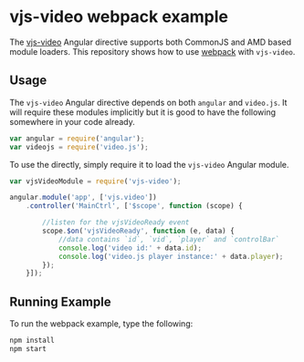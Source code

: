 # vjs-video webpack example

The [vjs-video](https://github.com/LonnyGomes/vjs-video) Angular directive supports both CommonJS and AMD based module loaders. This repository shows how to use [webpack](https://webpack.github.io) with `vjs-video`.

## Usage

The `vjs-video` Angular directive depends on both `angular` and `video.js`. It will require these modules implicitly but it is good to have the following somewhere in your code already.

```javascript
var angular = require('angular');
var videojs = require('video.js');
```
To use the directly, simply require it to load the `vjs-video` Angular module.

```javascript
var vjsVideoModule = require('vjs-video');

angular.module('app', ['vjs.video'])
    .controller('MainCtrl', ['$scope', function (scope) {

        //listen for the vjsVideoReady event
        scope.$on('vjsVideoReady', function (e, data) {
            //data contains `id`, `vid`, `player` and `controlBar`
            console.log('video id:' + data.id);
            console.log('video.js player instance:' + data.player);
        });
    }]);
```

## Running Example
To run the webpack example, type the following:

```bash
npm install
npm start
```